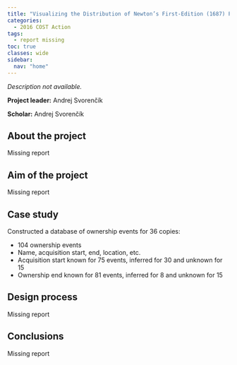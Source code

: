 ```yaml
---
title: "Visualizing the Distribution of Newton’s First-Edition (1687) Principia Copies"
categories:
  - 2016 COST Action
tags:
  - report missing
toc: true
classes: wide
sidebar:
  nav: "home"
---
```


*Description not available.*

**Project leader:** Andrej Svorenčík

**Scholar:** Andrej Svorenčík

## About the project

Missing report

## Aim of the project

Missing report

## Case study

Constructed a database of ownership events for 36 copies:

- 104 ownership events
- Name, acquisition start, end, location, etc.
- Acquisition start known for 75 events, inferred for 30 and unknown for 15
- Ownership end known for 81 events, inferred for 8 and unknown for 15

## Design process

 Missing report

## Conclusions

Missing report
